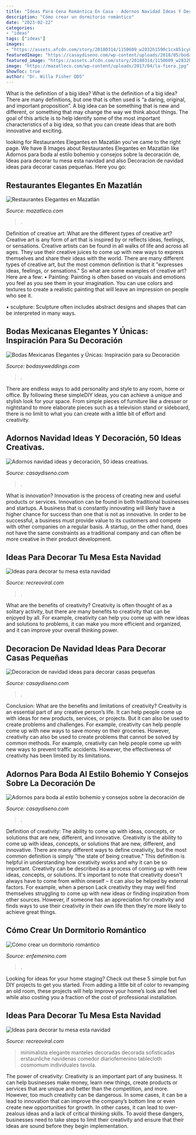 ```yaml
---
title: "Ideas Para Cena Romántica En Casa - Adornos Navidad Ideas Y Decoración, 50 Ideas Creativas."
description: "Cómo crear un dormitorio romántico"
date: "2023-02-22"
categories:
- "ideas"
tags: ["ideas"]
images:
- "https://assets.afcdn.com/story/20180314/1150609_w2832h1590c1cx851cy827.jpg"
featuredImage: "https://casaydiseno.com/wp-content/uploads/2018/05/boda-decoracion-estilo-bohemio-velas-candelabros-altos.jpg"
featured_image: "https://assets.afcdn.com/story/20180314/1150609_w2832h1590c1cx851cy827.jpg"
image: "https://mazatleco.com/wp-content/uploads/2017/04/la-fiera.jpg"
ShowToc: true
author: "Dr. Willa Fisher DDS"
---
```



What is the definition of a big idea?
What is the definition of a big idea? There are many definitions, but one that is often used is “a daring, original, and important proposition”. A big idea can be something that is new and different, or something that may change the way we think about things. The goal of this article is to help identify some of the most important characteristics of a big idea, so that you can create ideas that are both innovative and exciting.

	

		
looking for Restaurantes Elegantes en Mazatlán you've came to the right page. We have 8 Images about Restaurantes Elegantes en Mazatlán like Adornos para boda al estilo bohemio y consejos sobre la decoración de, Ideas para decorar tu mesa esta navidad and also Decoracion de navidad ideas para decorar casas pequeñas. Here you go:
		
    
## Restaurantes Elegantes En Mazatlán

<img loading=lazy src="https://mazatleco.com/wp-content/uploads/2017/04/la-fiera.jpg" onerror="this.onerror=null;this.src='https://tse3.mm.bing.net/th?id=OIP.rfyVAwxo1db5CMy6Es2bGgHaE-&amp;pid=15.1';" alt="Restaurantes Elegantes en Mazatlán">

_Source: mazatleco.com_

>. 

	

Definition of creative art: What are the different types of creative art?
Creative art is any form of art that is inspired by or reflects ideas, feelings, or sensations. Creative artists can be found in all walks of life and across all ages. They use their creative juices to come up with new ways to express themselves and share their ideas with the world. There are many different types of creative art, but the most common definition is that it "expresses ideas, feelings, or sensations." So what are some examples of creative art? Here are a few:
• Painting: Painting is often based on visuals and emotions you feel as you see them in your imagination. You can use colors and textures to create a realistic painting that will leave an impression on people who see it.

• sculpture: Sculpture often includes abstract designs and shapes that can be interpreted in many ways.

    
## Bodas Mexicanas Elegantes Y Únicas: Inspiración Para Su Decoración

<img loading=lazy src="https://bodasyweddings.com/wp-content/uploads/2016/11/foto-call-para-una-fiesta-mexicana.jpg" onerror="this.onerror=null;this.src='https://tse2.mm.bing.net/th?id=OIP.SoDnEi4cUM80k4K7WehjkAHaNI&amp;pid=15.1';" alt="Bodas Mexicanas Elegantes y Únicas: Inspiración para su Decoración">

_Source: bodasyweddings.com_

>. 

	

There are endless ways to add personality and style to any room, home or office. By following these simpleDIY ideas, you can achieve a unique and stylish look for your space. From simple pieces of furniture like a dresser or nightstand to more elaborate pieces such as a television stand or sideboard, there is no limit to what you can create with a little bit of effort and creativity.

    
## Adornos Navidad Ideas Y Decoración, 50 Ideas Creativas.

<img loading=lazy src="http://casaydiseno.com/wp-content/uploads/2015/10/adornos-navidad-ideas-centro-mesa.jpg" onerror="this.onerror=null;this.src='https://tse2.mm.bing.net/th?id=OIP.AbvnnOZK7ytoEZrAl7RYOwHaJ4&amp;pid=15.1';" alt="Adornos navidad ideas y decoración, 50 ideas creativas.">

_Source: casaydiseno.com_

>. 

	

What is innovation?
Innovation is the process of creating new and useful products or services. Innovation can be found in both traditional businesses and startups. A business that is constantly innovating will likely have a higher chance for success than one that is not as innovative. In order to be successful, a business must provide value to its customers and compete with other companies on a regular basis. A startup, on the other hand, does not have the same constraints as a traditional company and can often be more creative in their product development.

    
## Ideas Para Decorar Tu Mesa Esta Navidad

<img loading=lazy src="https://www.recreoviral.com/wp-content/uploads/2015/12/Decoraciones-para-la-mesa-esta-navidad-16.jpg" onerror="this.onerror=null;this.src='https://tse3.mm.bing.net/th?id=OIP.Fcp7q0qWGy8N_lWloR0ibgHaK7&amp;pid=15.1';" alt="Ideas para decorar tu mesa esta navidad">

_Source: recreoviral.com_

>. 

	

What are the benefits of creativity?
Creativity is often thought of as a solitary activity, but there are many benefits to creativity that can be enjoyed by all. For example, creativity can help you come up with new ideas and solutions to problems, it can make you more efficient and organized, and it can improve your overall thinking power.

    
## Decoracion De Navidad Ideas Para Decorar Casas Pequeñas

<img loading=lazy src="https://casaydiseno.com/wp-content/uploads/2015/09/decoracion-navidad-ideas-para-decorar-estilo-natural1.jpg" onerror="this.onerror=null;this.src='https://tse3.mm.bing.net/th?id=OIP.GdyhnFREK5vRKMAZwpL5AAHaKL&amp;pid=15.1';" alt="Decoracion de navidad ideas para decorar casas pequeñas">

_Source: casaydiseno.com_

>. 

	

Conclusion: What are the benefits and limitations of creativity?
Creativity is an essential part of any creative person’s life. It can help people come up with ideas for new products, services, or projects. But it can also be used to create problems and challenges. For example, creativity can help people come up with new ways to save money on their groceries. However, creativity can also be used to create problems that cannot be solved by common methods. For example, creativity can help people come up with new ways to prevent traffic accidents. However, the effectiveness of creativity has been limited by its limitations.

    
## Adornos Para Boda Al Estilo Bohemio Y Consejos Sobre La Decoración De

<img loading=lazy src="https://casaydiseno.com/wp-content/uploads/2018/05/boda-decoracion-estilo-bohemio-velas-candelabros-altos.jpg" onerror="this.onerror=null;this.src='https://tse2.mm.bing.net/th?id=OIP.2fgkkTR2lxL3WCqjOsz80gHaLH&amp;pid=15.1';" alt="Adornos para boda al estilo bohemio y consejos sobre la decoración de">

_Source: casaydiseno.com_

>. 

	

Definition of creativity: The ability to come up with ideas, concepts, or solutions that are new, different, and innovative.
Creativity is the ability to come up with ideas, concepts, or solutions that are new, different, and innovative. There are many different ways to define creativity, but the most common definition is simply "the state of being creative." This definition is helpful in understanding how creativity works and why it can be so important.
Creativity can be described as a process of coming up with new ideas, concepts, or solutions. It's important to note that creativity doesn't always have to come from within oneself – it can also be helped by external factors. For example, when a person Lack creativity they may well find themselves struggling to come up with new ideas or finding inspiration from other sources. However, if someone has an appreciation for creativity and finds ways to use their creativity in their own life then they're more likely to achieve great things.

    
## Cómo Crear Un Dormitorio Romántico

<img loading=lazy src="https://assets.afcdn.com/story/20180314/1150609_w2832h1590c1cx851cy827.jpg" onerror="this.onerror=null;this.src='https://tse2.mm.bing.net/th?id=OIP.FV7txUP9MuU4WciFxG4zmwHaEK&amp;pid=15.1';" alt="Cómo crear un dormitorio romántico">

_Source: enfemenino.com_

>. 

	

Looking for ideas for your home staging? Check out these 5 simple but fun DIY projects to get you started. From adding a little bit of color to revamping an old room, these projects will help improve your home’s look and feel while also costing you a fraction of the cost of professional installation.

    
## Ideas Para Decorar Tu Mesa Esta Navidad

<img loading=lazy src="https://www.recreoviral.com/wp-content/uploads/2015/12/Decoraciones-para-la-mesa-esta-navidad-5.jpg" onerror="this.onerror=null;this.src='https://tse2.mm.bing.net/th?id=OIP.AjjlL3FFlgWxxacCKR99_AHaKj&amp;pid=15.1';" alt="Ideas para decorar tu mesa esta navidad">

_Source: recreoviral.com_

>minimalista elegante manteles decoradas decorada sofisticadas erstaunliche navidenas comedor diariofemenino tablecloth cosmomum individuales tavola. 

	

The power of creativity:
Creativity is an important part of any business. It can help businesses make money, learn new things, create products or services that are unique and better than the competition, and more. However, too much creativity can be dangerous. In some cases, it can be a lead to innovation that can improve the company’s bottom line or even create new opportunities for growth. In other cases, it can lead to over-zealous ideas and a lack of critical thinking skills. To avoid these dangers, businesses need to take steps to limit their creativity and ensure that their ideas are sound before they begin implementation.

